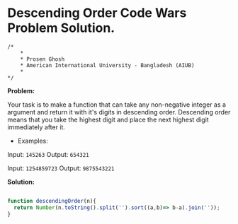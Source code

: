 # Descending Order Code Wars Problem Solution.

```
/*
    *
    * Prosen Ghosh
    * American International University - Bangladesh (AIUB)
    *
*/
```

**Problem:**

Your task is to make a function that can take any non-negative integer as a argument and return it with it's digits in descending order. Descending order means that you take the highest digit and place the next highest digit immediately after it.

- Examples:

Input: `145263` Output: `654321`

Input: `1254859723` Output: `9875543221`

**Solution:**

```javascript

function descendingOrder(n){
  return Number(n.toString().split('').sort((a,b)=> b-a).join(''));
}

```
